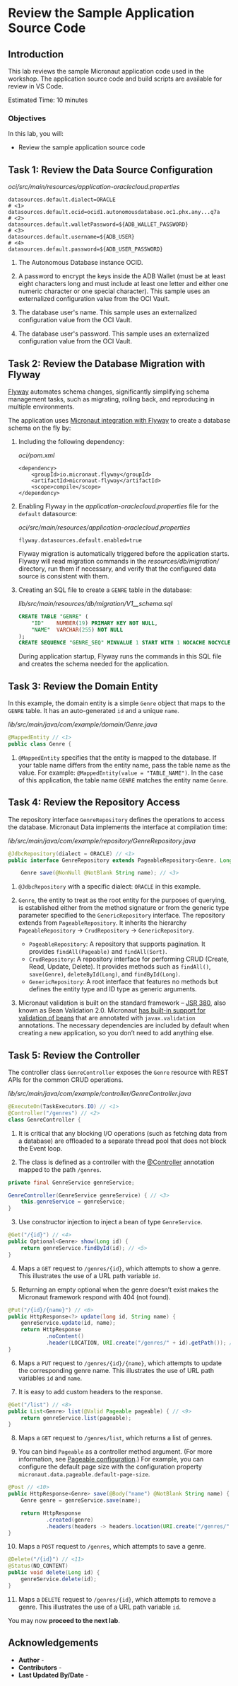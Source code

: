 # Review the Sample Application Source Code

## Introduction

This lab reviews the sample Micronaut application code used in the workshop. The application source code and build scripts are available for review in VS Code.


Estimated Time: 10 minutes

### Objectives

In this lab, you will:

* Review the sample application source code

## Task 1: Review the Data Source Configuration

_oci/src/main/resources/application-oraclecloud.properties_

```
datasources.default.dialect=ORACLE
# <1>
datasources.default.ocid=ocid1.autonomousdatabase.oc1.phx.any...q7a
# <2>
datasources.default.walletPassword=${ADB_WALLET_PASSWORD}
# <3>
datasources.default.username=${ADB_USER}
# <4>
datasources.default.password=${ADB_USER_PASSWORD}
```

1. The Autonomous Database instance OCID.

2. A password to encrypt the keys inside the ADB Wallet (must be at least eight characters long and must include at least one letter and either one numeric character or one special character). This sample uses an externalized configuration value from the OCI Vault.

3. The database user's name. This sample uses an externalized configuration value from the OCI Vault.

4. The database user's password. This sample uses an externalized configuration value from the OCI Vault.

## Task 2: Review the Database Migration with Flyway

[Flyway](https://flywaydb.org/documentation/) automates schema changes, significantly simplifying schema management tasks, such as migrating, rolling back, and reproducing in multiple environments.

The application uses [Micronaut integration with Flyway](https://micronaut-projects.github.io/micronaut-flyway/latest/guide/) to create a database schema on the fly by:

1. Including the following dependency:

	_oci/pom.xml_

	```properties
	<dependency>
		<groupId>io.micronaut.flyway</groupId>
		<artifactId>micronaut-flyway</artifactId>
		<scope>compile</scope>
	</dependency>
	```

2. Enabling Flyway in the _application-oraclecloud.properties_ file for the `default` datasource:

	_oci/src/main/resources/application-oraclecloud.properties_

	```properties
	flyway.datasources.default.enabled=true
	```

	Flyway migration is automatically triggered before the application starts. Flyway will read migration commands in the _resources/db/migration/_ directory, run them if necessary, and verify that the configured data source is consistent with them.

3. Creating an SQL file to create a `GENRE` table in the database:

	_lib/src/main/resources/db/migration/V1\_\_schema.sql_

    ``` sql
    CREATE TABLE "GENRE" (
        "ID"    NUMBER(19) PRIMARY KEY NOT NULL,
        "NAME"  VARCHAR(255) NOT NULL
    );
    CREATE SEQUENCE "GENRE_SEQ" MINVALUE 1 START WITH 1 NOCACHE NOCYCLE;
    ```

   During application startup, Flyway runs the commands in this SQL file and creates the schema needed for the application.

## Task 3: Review the Domain Entity

In this example, the domain entity is a simple `Genre` object that maps to the `GENRE` table. It has an auto-generated `id` and a unique `name`.

_lib/src/main/java/com/example/domain/Genre.java_

``` java
@MappedEntity // <1>
public class Genre {
```

1. `@MappedEntity` specifies that the entity is mapped to the database. If your table name differs from the entity name, pass the table name as the value. For example: `@MappedEntity(value = "TABLE_NAME")`. In the case of this application, the table name `GENRE` matches the entity name `Genre`.

## Task 4: Review the Repository Access

The repository interface `GenreRepository` defines the operations to access the database. Micronaut Data implements the interface at compilation time:

_lib/src/main/java/com/example/repository/GenreRepository.java_

``` java
@JdbcRepository(dialect = ORACLE) // <1>
public interface GenreRepository extends PageableRepository<Genre, Long> { // <2>

	Genre save(@NonNull @NotBlank String name); // <3>
```

1. `@JdbcRepository` with a specific dialect: `ORACLE` in this example.

2. `Genre`, the entity to treat as the root entity for the purposes of querying, is established either from the method signature or from the generic type parameter specified to the `GenericRepository` interface. The repository extends from `PageableRepository`. It inherits the hierarchy `PageableRepository` → `CrudRepository` → `GenericRepository`.

    - `PageableRepository`: A repository that supports pagination. It provides `findAll(Pageable)` and `findAll(Sort)`.
    - `CrudRepository`: A repository interface for performing CRUD (Create, Read, Update, Delete). It provides methods such as `findAll()`, `save(Genre)`, `deleteById(Long)`, and `findById(Long)`.
    - `GenericRepository`: A root interface that features no methods but defines the entity type and ID type as generic arguments.

3. Micronaut validation is built on the standard framework – [JSR 380](https://jcp.org/en/jsr/detail?id=380), also known as Bean Validation 2.0. Micronaut [has built-in support for validation of beans](https://docs.micronaut.io/latest/guide/#beanValidation) that are annotated with `javax.validation` annotations. The necessary dependencies are included by default when creating a new application, so you don’t need to add anything else.

## Task 5: Review the Controller

The controller class `GenreController` exposes the `Genre` resource with REST APIs for the common CRUD operations.

_lib/src/main/java/com/example/controller/GenreController.java_

``` java
@ExecuteOn(TaskExecutors.IO) // <1>
@Controller("/genres") // <2>
class GenreController {
```

1. It is critical that any blocking I/O operations (such as fetching data from a database) are offloaded to a separate thread pool that does not block the Event loop.

2. The class is defined as a controller with the [@Controller](https://docs.micronaut.io/latest/api/io/micronaut/http/annotation/Controller.html) annotation mapped to the path `/genres`.

``` java
private final GenreService genreService;

GenreController(GenreService genreService) { // <3>
    this.genreService = genreService;
}
```

3. Use constructor injection to inject a bean of type `GenreService`.

``` java
@Get("/{id}") // <4>
public Optional<Genre> show(Long id) {
    return genreService.findById(id); // <5>
}
```

4. Maps a `GET` request to `/genres/{id}`, which attempts to show a genre. This illustrates the use of a URL path variable `id`.

5. Returning an empty optional when the genre doesn’t exist makes the Micronaut framework respond with 404 (not found).

``` java
@Put("/{id}/{name}") // <6>
public HttpResponse<?> update(long id, String name) {
    genreService.update(id, name);
    return HttpResponse
            .noContent()
            .header(LOCATION, URI.create("/genres/" + id).getPath()); // <7>
}
```

6. Maps a `PUT` request to `/genres/{id}/{name}`, which attempts to update the corresponding genre name. This illustrates the use of URL path variables `id` and `name`.

7. It is easy to add custom headers to the response.

``` java
@Get("/list") // <8>
public List<Genre> list(@Valid Pageable pageable) { // <9>
    return genreService.list(pageable);
}
```

8. Maps a `GET` request to `/genres/list`, which returns a list of genres.

9. You can bind `Pageable` as a controller method argument. (For more information, see [Pageable configuration](https://micronaut-projects.github.io/micronaut-data/latest/guide/configurationreference.html#io.micronaut.data.runtime.config.DataConfiguration.PageableConfiguration).) For example, you can configure the default page size with the configuration property `micronaut.data.pageable.default-page-size`.

``` java
@Post // <10>
public HttpResponse<Genre> save(@Body("name") @NotBlank String name) {
    Genre genre = genreService.save(name);

    return HttpResponse
            .created(genre)
            .headers(headers -> headers.location(URI.create("/genres/" + genre.getId())));
}
```

10. Maps a `POST` request to `/genres`, which attempts to save a genre.

``` java
@Delete("/{id}") // <11>
@Status(NO_CONTENT)
public void delete(Long id) {
    genreService.delete(id);
}
```

11. Maps a `DELETE` request to `/genres/{id}`, which attempts to remove a genre. This illustrates the use of a URL path variable `id`.

You may now **proceed to the next lab**.

## Acknowledgements

* **Author** - [](var:author)
* **Contributors** - [](var:contributors)
* **Last Updated By/Date** - [](var:last_updated)
